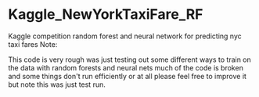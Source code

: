 # Kaggle_NewYorkTaxiFare_RF
Kaggle competition random forest and neural network for predicting nyc taxi fares
Note:

This code is very rough was just testing out some different ways to train on the data with random forests and neural nets much of the code is broken and some things don't run efficiently or at all please feel free to improve it but note this was just test run.
